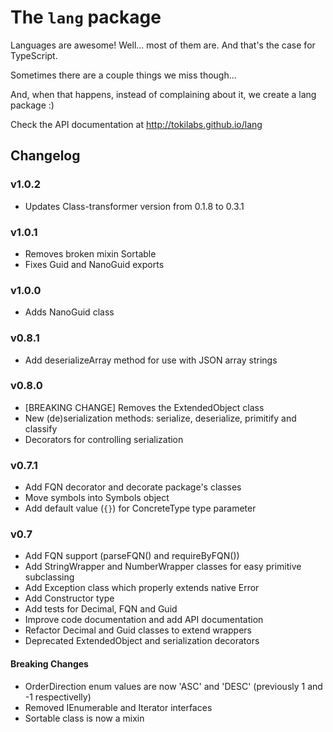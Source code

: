 # The `lang` package

Languages are awesome! Well... most of them are. And that's the case for TypeScript.

Sometimes there are a couple things we miss though...

And, when that happens, instead of complaining about it, we create a lang package :)

Check the API documentation at http://tokilabs.github.io/lang

## Changelog

### v1.0.2

- Updates Class-transformer version from 0.1.8 to 0.3.1

### v1.0.1

- Removes broken mixin Sortable
- Fixes Guid and NanoGuid exports

### v1.0.0

- Adds NanoGuid class

### v0.8.1

- Add deserializeArray method for use with JSON array strings

### v0.8.0

- [BREAKING CHANGE] Removes the ExtendedObject class
- New (de)serialization methods: serialize, deserialize, primitify and classify
- Decorators for controlling serialization

### v0.7.1

- Add FQN decorator and decorate package's classes
- Move symbols into Symbols object
- Add default value (`{}`) for ConcreteType type parameter

### v0.7

- Add FQN support (parseFQN() and requireByFQN())
- Add StringWrapper and NumberWrapper classes for easy primitive subclassing
- Add Exception class which properly extends native Error
- Add Constructor<T> type
- Add tests for Decimal, FQN and Guid
- Improve code documentation and add API documentation
- Refactor Decimal and Guid classes to extend wrappers
- Deprecated ExtendedObject and serialization decorators

#### Breaking Changes

- OrderDirection enum values are now 'ASC' and 'DESC' (previously 1 and -1 respectivelly)
- Removed IEnumerable and Iterator interfaces
- Sortable class is now a mixin
